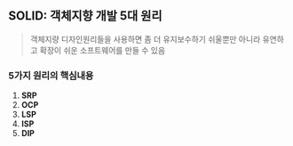 ## SOLID: 객체지향 개발 5대 원리

> 객체지량 디자인원리들을 사용하면 좀 더 유지보수하기 쉬울뿐만 아니라 
> 유연하고 확장이 쉬운 소프트웨어를 만들 수 있음

### 5가지 원리의 핵심내용

1. **SRP**
2. **OCP**
3. **LSP**
4. **ISP**
5. **DIP**

